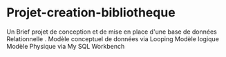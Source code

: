 # Projet-creation-bibliotheque
Un Brief projet de conception et de mise en place d'une base de données Relationnelle . 
Modèle conceptuel de données via Looping
Modèle logique 
Modèle Physique via My SQL Workbench
